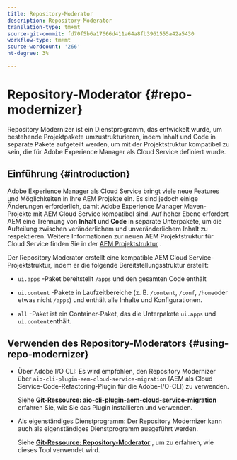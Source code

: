 ```yaml
---
title: Repository-Moderator
description: Repository-Moderator
translation-type: tm+mt
source-git-commit: fd70f5b6a17666d411a64a8fb3961555a42a5430
workflow-type: tm+mt
source-wordcount: '266'
ht-degree: 3%

---
```



# Repository-Moderator {#repo-modernizer}

Repository Modernizer ist ein Dienstprogramm, das entwickelt wurde, um bestehende Projektpakete umzustrukturieren, indem Inhalt und Code in separate Pakete aufgeteilt werden, um mit der Projektstruktur kompatibel zu sein, die für Adobe Experience Manager als Cloud Service definiert wurde.

## Einführung {#introduction}

Adobe Experience Manager als Cloud Service bringt viele neue Features und Möglichkeiten in Ihre AEM Projekte ein. Es sind jedoch einige Änderungen erforderlich, damit Adobe Experience Manager Maven-Projekte mit AEM Cloud Service kompatibel sind. Auf hoher Ebene erfordert AEM eine Trennung von **Inhalt** und **Code** in separate Unterpakete, um die Aufteilung zwischen veränderlichem und unveränderlichem Inhalt zu respektieren. Weitere Informationen zur neuen AEM Projektstruktur für Cloud Service finden Sie in der [AEM Projektstruktur](https://docs.adobe.com/content/help/de-DE/experience-manager-cloud-service/implementing/developing/aem-project-content-package-structure.html) .

Der Repository Moderator erstellt eine kompatible AEM Cloud Service-Projektstruktur, indem er die folgende Bereitstellungsstruktur erstellt:

* `ui.apps` -Paket bereitstellt `/apps` und den gesamten Code enthält

* `ui.content` -Pakete in Laufzeitbereiche (z. B. `/content`, `/conf`, `/home`oder etwas nicht `/apps`) und enthält alle Inhalte und Konfigurationen.

* `all` -Paket ist ein Container-Paket, das die Unterpakete `ui.apps` und `ui.content`enthält.

## Verwenden des Repository-Moderators {#using-repo-modernizer}

* Über Adobe I/O CLI: Es wird empfohlen, den Repository Modernizer über `aio-cli-plugin-aem-cloud-service-migration` (AEM als Cloud Service-Code-Refactoring-Plugin für die Adobe-I/O-CLI) zu verwenden.

   Siehe **[Git-Ressource: aio-cli-plugin-aem-cloud-service-migration](https://github.com/adobe/aio-cli-plugin-aem-cloud-service-migration#introduction)** erfahren Sie, wie Sie das Plugin installieren und verwenden.

* Als eigenständiges Dienstprogramm: Der Repository Modernizer kann auch als eigenständiges Dienstprogramm ausgeführt werden.

   Siehe **[Git-Ressource: Repository-Moderator](https://github.com/adobe/aem-cloud-service-source-migration/tree/master/packages/repository-modernizer)** , um zu erfahren, wie dieses Tool verwendet wird.
